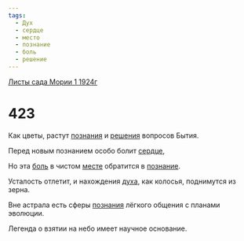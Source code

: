 ```yaml
---
tags:
  - Дух
  - сердце
  - место
  - познание
  - боль
  - решение
---
```


[Листы сада Мории 1 1924г](/agni/1924)

# 423
Как цветы, растут [познания](/tag/#[познание](/tag/#познание)) и [решения](/tag/#решение) вопросов Бытия.   

Перед новым познанием особо болит [сердце](/tag/#сердце),   

Но эта [боль](/tag/#боль) в чистом [месте](/tag/#место) обратится в [познание](/tag/#познание).   

Усталость отлетит, и нахождения [духа](/tag/#Дух), как колосья, поднимутся из зерна.   

Вне астрала есть сферы [познания](/tag/#[познание](/tag/#познание)) лёгкого общения с планами эволюции.   

Легенда о взятии на небо имеет научное основание.   

